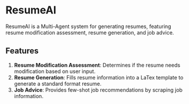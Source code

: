 # ResumeAI

ResumeAI is a Multi-Agent system for generating resumes, featuring resume modification assessment, resume generation, and job advice.

## Features

1. **Resume Modification Assessment**: Determines if the resume needs modification based on user input.
2. **Resume Generation**: Fills resume information into a LaTex template to generate a standard format resume.
3. **Job Advice**: Provides few-shot job recommendations by scraping job information.

